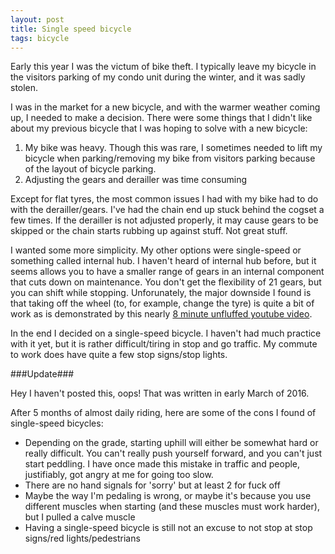 ```yaml
---
layout: post
title: Single speed bicycle
tags: bicycle
---
```


Early this year I was the victum of bike theft. I typically leave my bicycle in the visitors parking of my condo unit during the winter, and it was sadly stolen.

I was in the market for a new bicycle, and with the warmer weather coming up, I needed to make a decision. There were some things that I didn't like about my previous bicycle that I was hoping to solve with a new bicycle:

1. My bike was heavy. Though this was rare, I sometimes needed to lift my bicycle when parking/removing my bike from visitors parking because of the layout of bicycle parking.
2. Adjusting the gears and derailler was time consuming

Except for flat tyres, the most common issues I had with my bike had to do with the derailler/gears. I've had the chain end up stuck behind the cogset a few times. If the derailler is not adjusted properly, it may cause gears to be skipped or the chain starts rubbing up against stuff. Not great stuff.

I wanted some more simplicity. My other options were single-speed or something called internal hub. I haven't heard of internal hub before, but it seems allows you to have a smaller range of gears in an internal component that cuts down on maintenance. You don't get the flexibility of 21 gears, but you can shift while stopping. Unforunately, the major downside I found is that taking off the wheel (to, for example, change the tyre) is quite a bit of work as is demonstrated by this nearly [8 minute unfluffed youtube video][youtube].

In the end I decided on a single-speed bicycle. I haven't had much practice with it yet, but it is rather difficult/tiring in stop and go traffic. My commute to work does have quite a few stop signs/stop lights.

###Update###

Hey I haven't posted this, oops! That was written in early March of 2016.

After 5 months of almost daily riding, here are some of the cons I found of single-speed bicycles:

* Depending on the grade, starting uphill will either be somewhat hard or really difficult. You can't really push yourself forward, and you can't just start peddling. I have once made this mistake in traffic and people, justifiably, got angry at me for going too slow.
* There are no hand signals for 'sorry' but at least 2 for fuck off
* Maybe the way I'm pedaling is wrong, or maybe it's because you use different muscles when starting (and these muscles must work harder), but I pulled a calve muscle
* Having a single-speed bicycle is still not an excuse to not stop at stop signs/red lights/pedestrians

[youtube]: https://youtu.be/hnEIlODlhmY?t=49s
